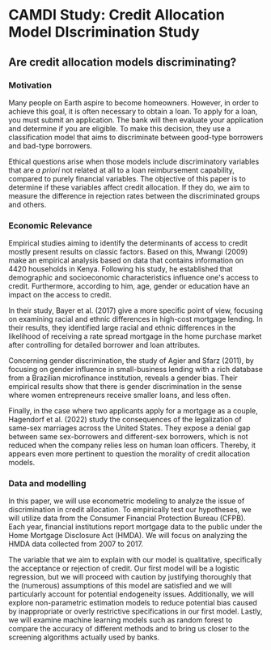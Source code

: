 # CAMDI Study: Credit Allocation Model DIscrimination Study

## Are credit allocation models discriminating?

### Motivation

Many people on Earth aspire to become homeowners. However, in order to achieve this goal, it is often necessary to obtain a loan. To apply for a loan, you must submit an application. The bank will then evaluate your application and determine if you are eligible. To make this decision, they use a classification model that aims to discriminate between good-type borrowers and bad-type borrowers.

Ethical questions arise when those models include discriminatory variables that are *a priori* not related at all to a loan reimbursement capability, compared to purely financial variables. The objective of this paper is to determine if these variables affect credit allocation. If they do, we aim to measure the difference in rejection rates between the discriminated groups and others.

### Economic Relevance

Empirical studies aiming to identify the determinants of access to credit mostly present results on classic factors. Based on this, Mwangi (2009) make an empirical analysis based on data that contains information on 4420 households in Kenya. Following his study, he established that demographic and socioeconomic characteristics influence one's access to credit. Furthermore, according to him, age, gender or education have an impact on the access to credit. 

In their study, Bayer et al. (2017) give a more specific point of view, focusing on examining racial and ethnic differences in high-cost mortgage lending. In their results, they identified large racial and ethnic differences in the likelihood of receiving a rate spread mortgage in the home purchase market after controlling for detailed borrower and loan attributes.

Concerning gender discrimination, the study of Agier and Sfarz (2011), by focusing on gender influence in small-business lending with a rich database from a Brazilian microfinance institution, reveals a gender bias. Their empirical results show that there is gender discrimination in the sense where women entrepreneurs receive smaller loans, and less often.

Finally, in the case where two applicants apply for a mortgage as a couple, Hagendorf et al. (2022) study the consequences of the legalization of same-sex marriages across the United States. They expose a denial gap between same sex-borrowers and different-sex borrowers, which is not reduced when the company relies less on human loan officers. Thereby, it appears even more pertinent to question the morality of credit allocation models.

### Data and modelling

In this paper, we will use econometric modeling to analyze the issue of discrimination in credit allocation. To empirically test our hypotheses, we will utilize data from the Consumer Financial Protection Bureau (CFPB). Each year, financial institutions report mortgage data to the public under the Home Mortgage Disclosure Act (HMDA). We will focus on analyzing the HMDA data collected from 2007 to 2017.

The variable that we aim to explain with our model is qualitative, specifically the acceptance or rejection of credit. Our first model will be a logistic regression, but we will proceed with caution by justifying thoroughly that the (numerous) assumptions of this model are satisfied and we will particularly account for potential endogeneity issues. Additionally, we will explore non-parametric estimation models to reduce potential bias caused by inappropriate or overly restrictive specifications in our first model. Lastly, we will examine machine learning models such as random forest to compare the accuracy of different methods and to bring us closer to the screening algorithms actually used by banks.
